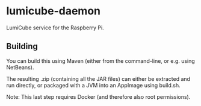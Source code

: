 # lumicube-daemon

LumiCube service for the Raspberry Pi.

## Building

You can build this using Maven (either from the command-line, or e.g. using NetBeans).

The resulting .zip (containing all the JAR files) can either be extracted and run directly, or packaged with a JVM into an AppImage using build.sh.

Note: This last step requires Docker (and therefore also root permissions).
